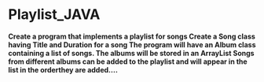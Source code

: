 # Playlist_JAVA
**Create a program that implements a playlist for songs
Create a Song class having Title and Duration for a song
The program will have an Album class containing a list of songs.
The albums will be stored in an ArrayList
Songs from different albums can be added to the playlist and will appear in the list in the orderthey are added....**

